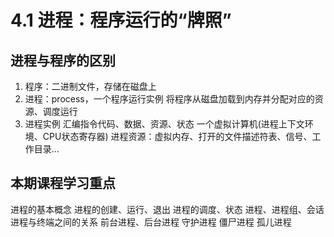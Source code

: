# 4.1 进程：程序运行的“牌照”
## 进程与程序的区别
1. 程序：二进制文件，存储在磁盘上
2. 进程：process，一个程序运行实例
将程序从磁盘加载到内存并分配对应的资源、调度运行
3. 进程实例
汇编指令代码、数据、资源、状态
一个虚拟计算机(进程上下文环境、CPU状态寄存器)
进程资源：虚拟内存、打开的文件描述符表、信号、工作目录…
## 本期课程学习重点
进程的基本概念
进程的创建、运行、退出
进程的调度、状态
进程、进程组、会话
进程与终端之间的关系
前台进程、后台进程
守护进程
僵尸进程
孤儿进程